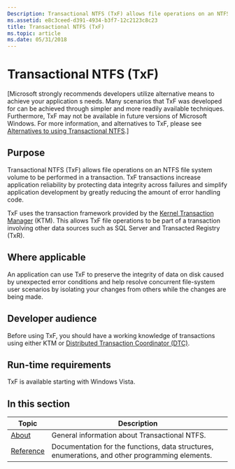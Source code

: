 ```yaml
---
Description: Transactional NTFS (TxF) allows file operations on an NTFS file system volume to be performed in a transaction.
ms.assetid: e8c3ceed-d391-4934-b3f7-12c2123c8c23
title: Transactional NTFS (TxF)
ms.topic: article
ms.date: 05/31/2018
---
```


# Transactional NTFS (TxF)

\[Microsoft strongly recommends developers utilize alternative means to achieve your application s needs. Many scenarios that TxF was developed for can be achieved through simpler and more readily available techniques. Furthermore, TxF may not be available in future versions of Microsoft Windows. For more information, and alternatives to TxF, please see [Alternatives to using Transactional NTFS](deprecation-of-txf.md).\]

## Purpose

Transactional NTFS (TxF) allows file operations on an NTFS file system volume to be performed in a transaction. TxF transactions increase application reliability by protecting data integrity across failures and simplify application development by greatly reducing the amount of error handling code.

TxF uses the transaction framework provided by the [Kernel Transaction Manager](https://docs.microsoft.com/windows/desktop/Ktm/kernel-transaction-manager-portal) (KTM). This allows TxF file operations to be part of a transaction involving other data sources such as SQL Server and Transacted Registry (TxR).

## Where applicable

An application can use TxF to preserve the integrity of data on disk caused by unexpected error conditions and help resolve concurrent file-system user scenarios by isolating your changes from others while the changes are being made.

## Developer audience

Before using TxF, you should have a working knowledge of transactions using either KTM or [Distributed Transaction Coordinator (DTC)](https://msdn.microsoft.com/library/ms684146.aspx).

## Run-time requirements

TxF is available starting with Windows Vista.

## In this section



| Topic                                                    | Description                                                                                                |
|----------------------------------------------------------|------------------------------------------------------------------------------------------------------------|
| [About](about-transactional-ntfs.md)<br/>         | General information about Transactional NTFS.<br/>                                                   |
| [Reference](transactional-ntfs-reference.md)<br/> | Documentation for the functions, data structures, enumerations, and other programming elements.<br/> |



 

 

 




